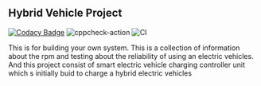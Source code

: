 ## Hybrid Vehicle Project

[![Codacy Badge](https://api.codacy.com/project/badge/Grade/e5ad5e3028aa492996650871468247fe)](https://app.codacy.com/manual/99002611/HYBRID-ELECTRIC-VHICLES?utm_source=github.com&utm_medium=referral&utm_content=99002611/HYBRID-ELECTRIC-VHICLES&utm_campaign=Badge_Grade_Dashboard)
![cppcheck-action](https://github.com/99002611/HYBRID-ELECTRIC-VHICLES/workflows/cppcheck-action/badge.svg)
![CI](https://github.com/99002611/HYBRID-ELECTRIC-VHICLES/workflows/CI/badge.svg)


This is for building your own system. This is a collection of information about the rpm and testing about the reliability of using an electric vehicles.
And this project consist of smart electric vehicle charging controller unit which s initially buid to charge a hybrid electric vehicles

